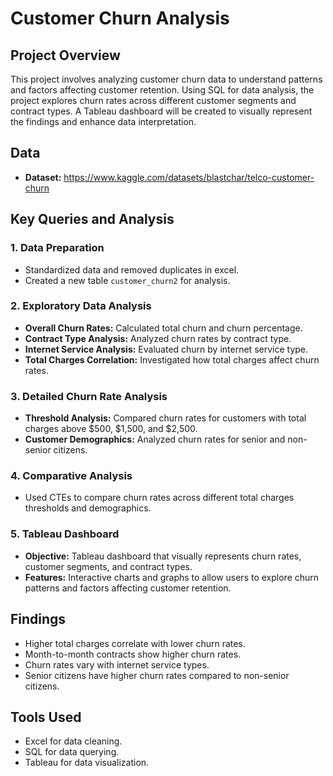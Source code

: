 
# Customer Churn Analysis

## Project Overview

This project involves analyzing customer churn data to understand patterns and factors affecting customer retention. Using SQL for data analysis, the project explores churn rates across different customer segments and contract types. A Tableau dashboard will be created to visually represent the findings and enhance data interpretation.

## Data

- **Dataset:** https://www.kaggle.com/datasets/blastchar/telco-customer-churn

## Key Queries and Analysis

### 1. **Data Preparation**

- Standardized data and removed duplicates in excel.
- Created a new table `customer_churn2` for analysis.

### 2. **Exploratory Data Analysis**

- **Overall Churn Rates:** Calculated total churn and churn percentage.
- **Contract Type Analysis:** Analyzed churn rates by contract type.
- **Internet Service Analysis:** Evaluated churn by internet service type.
- **Total Charges Correlation:** Investigated how total charges affect churn rates.

### 3. **Detailed Churn Rate Analysis**

- **Threshold Analysis:** Compared churn rates for customers with total charges above $500, $1,500, and $2,500.
- **Customer Demographics:** Analyzed churn rates for senior and non-senior citizens.

### 4. **Comparative Analysis**

- Used CTEs to compare churn rates across different total charges thresholds and demographics.

### 5. **Tableau Dashboard**

- **Objective:** Tableau dashboard that visually represents churn rates, customer segments, and contract types.
- **Features:** Interactive charts and graphs to allow users to explore churn patterns and factors affecting customer retention.

## Findings

- Higher total charges correlate with lower churn rates.
- Month-to-month contracts show higher churn rates.
- Churn rates vary with internet service types.
- Senior citizens have higher churn rates compared to non-senior citizens.


## Tools Used

- Excel for data cleaning.
- SQL for data querying.
- Tableau for data visualization.
